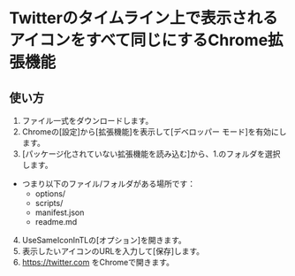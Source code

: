 # Twitterのタイムライン上で表示されるアイコンをすべて同じにするChrome拡張機能

## 使い方

1. ファイル一式をダウンロードします。
2. Chromeの[設定]から[拡張機能]を表示して[デベロッパー モード]を有効にします。
3. [パッケージ化されていない拡張機能を読み込む]から、1.のフォルダを選択します。
  * つまり以下のファイル/フォルダがある場所です：
    * options/
    * scripts/
    * manifest.json
    * readme.md
4. UseSameIconInTLの[オプション]を開きます。
5. 表示したいアイコンのURLを入力して[保存]します。
6. https://twitter.com をChromeで開きます。

